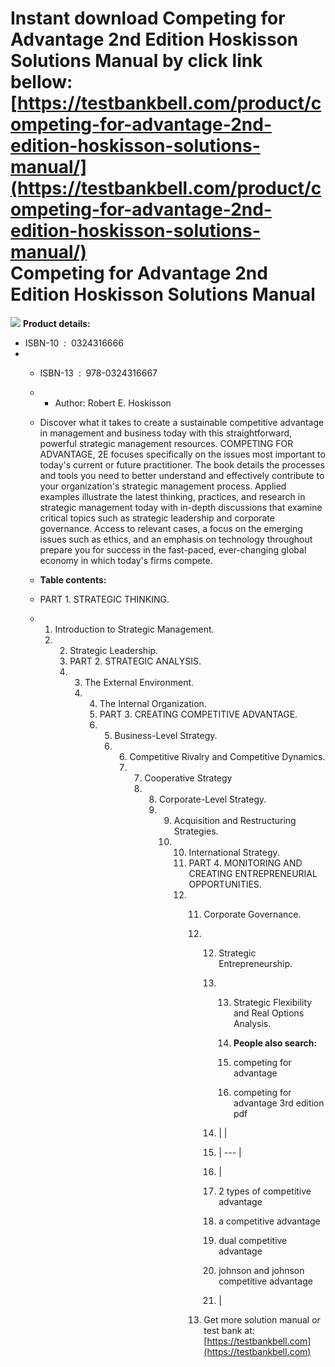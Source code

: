 Instant download **Competing for Advantage 2nd Edition Hoskisson Solutions Manual** by click link bellow:  
[https://testbankbell.com/product/competing-for-advantage-2nd-edition-hoskisson-solutions-manual/](https://testbankbell.com/product/competing-for-advantage-2nd-edition-hoskisson-solutions-manual/)  
Competing for Advantage 2nd Edition Hoskisson Solutions Manual
==============================================================


![](https://testbankbell.com/wp-content/uploads/2023/05/competing-advantage-2nd-edition-hoskisson-solutions-manual.jpg)
**Product details:**
* ISBN-10 ‏ : ‎ 0324316666
* * ISBN-13 ‏ : ‎ 978-0324316667
  * * Author: Robert E. Hoskisson
   
  * Discover what it takes to create a sustainable competitive advantage in management and business today with this straightforward, powerful strategic management resources. COMPETING FOR ADVANTAGE, 2E focuses specifically on the issues most important to today's current or future practitioner. The book details the processes and tools you need to better understand and effectively contribute to your organization's strategic management process. Applied examples illustrate the latest thinking, practices, and research in strategic management today with in-depth discussions that examine critical topics such as strategic leadership and corporate governance. Access to relevant cases, a focus on the emerging issues such as ethics, and an emphasis on technology throughout prepare you for success in the fast-paced, ever-changing global economy in which today's firms compete.
 
  * **Table contents:**
  * PART 1. STRATEGIC THINKING.
  * 1. Introduction to Strategic Management.
    2. 2. Strategic Leadership.
       3. PART 2. STRATEGIC ANALYSIS.
       4. 3. The External Environment.
          4. 4. The Internal Organization.
             5. PART 3. CREATING COMPETITIVE ADVANTAGE.
             6. 5. Business-Level Strategy.
                6. 6. Competitive Rivalry and Competitive Dynamics.
                   7. 7. Cooperative Strategy
                      8. 8. Corporate-Level Strategy.
                         9. 9. Acquisition and Restructuring Strategies.
                            10. 10. International Strategy.
                                11. PART 4. MONITORING AND CREATING ENTREPRENEURIAL OPPORTUNITIES.
                                12. 11. Corporate Governance.
                                    12. 12. Strategic Entrepreneurship.
                                        13. 13. Strategic Flexibility and Real Options Analysis.
                                           
                                            14. **People also search:**
                                           
                                            15. competing for advantage
                                           
                                            16. competing for advantage 3rd edition pdf
                                           
                                        14. |  |
                                        15. | --- |
                                        16. |
                                        17. 2 types of competitive advantage
                                        18. a competitive advantage
                                        19. dual competitive advantage
                                        20. johnson and johnson competitive advantage
                                        21.  |
                                       
                                    13.  Get more solution manual or test bank at: [https://testbankbell.com](https://testbankbell.com)
